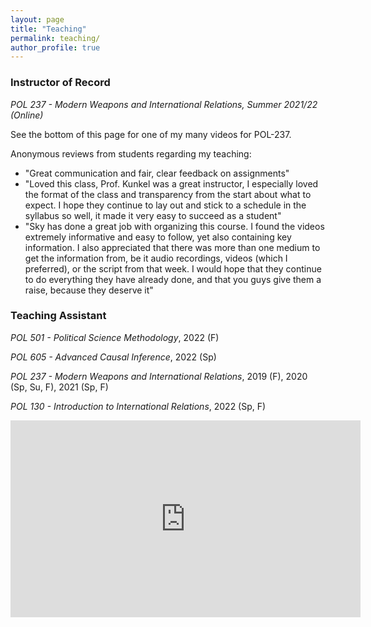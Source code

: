 ```yaml
---
layout: page
title: "Teaching"
permalink: teaching/
author_profile: true
---
```


### Instructor of Record

*POL 237 - Modern Weapons and International Relations, Summer 2021/22 (Online)*

See the bottom of this page for one of my many videos for POL-237.

Anonymous reviews from students regarding my teaching:

* "Great communication and fair, clear feedback on assignments"
* "Loved this class, Prof. Kunkel was a great instructor, I especially loved the format of the class and transparency from the start about what to expect. I hope they continue to lay out and stick to a schedule in the syllabus so well, it made it very easy to succeed as a student"
* "Sky has done a great job with organizing this course. I found the videos extremely informative and easy to follow, yet also containing key information. I also appreciated that there was more than one medium to get the information from, be it audio recordings, videos (which I preferred), or the script from that week. I would hope that they continue to do everything they have already done, and that you guys give them a raise, because they deserve it"


### Teaching Assistant
*POL 501 - Political Science Methodology*, 2022 (F)

*POL 605 - Advanced Causal Inference*, 2022 (Sp)

*POL 237 - Modern Weapons and International Relations*, 2019 (F), 2020 (Sp, Su, F), 2021 (Sp, F)

*POL 130 - Introduction to International Relations*, 2022 (Sp, F)


<iframe width="560" height="315" src="https://www.youtube.com/embed/wKZOaYvHC5A" title="YouTube video player" frameborder="0" allow="accelerometer; autoplay; clipboard-write; encrypted-media; gyroscope; picture-in-picture" allowfullscreen></iframe>
